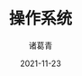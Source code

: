 ---
date: 2021-11-23
description: ""
image: "images/recommend_site/xingyouji.jpg"
title: "操作系统"
author: 诸葛青
authorEmoji: 🎅
pinned: false
tags:
- 
series:
- 
---